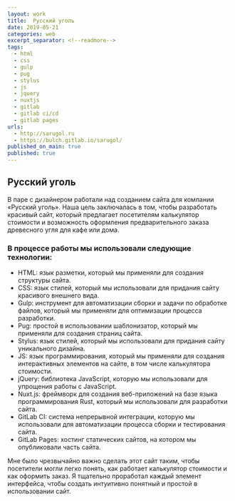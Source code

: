 ```yaml
---
layout: work
title:  Русский уголь
date: 2019-05-21
categories: web
excerpt_separator: <!--readmore-->
tags:
  - html
  - css
  - gulp
  - pug
  - stylus
  - js
  - jquery
  - nuxtjs
  - gitlab
  - gitlab ci/cd
  - gitlab pages
urls:
  - http://sarugol.ru
  - https://bulch.gitlab.io/sarugol/
published_on_main: true
published: true
---
```

## Русский уголь

В паре с дизайнером работали над созданием сайта для компании «Русский уголь». Наша цель заключалась в том, чтобы разработать красивый сайт, который предлагает посетителям калькулятор стоимости и возможность оформления предварительного заказа древесного угля для кафе или дома. 
<!--readmore-->

### В процессе работы мы использовали следующие технологии: 

- HTML: язык разметки, который мы применяли для создания структуры сайта. 
- CSS: язык стилей, который мы использовали для придания сайту красивого внешнего вида. 
- Gulp: инструмент для автоматизации сборки и задачи по обработке файлов, который мы применяли для оптимизации процесса разработки. 
- Pug: простой в использовании шаблонизатор, который мы применяли для создания страниц сайта. 
- Stylus: язык стилей, который мы использовали для придания сайту уникального дизайна. 
- JS: язык программирования, который мы применяли для создания интерактивных элементов на сайте, в том числе калькулятора стоимости. 
- jQuery: библиотека JavaScript, которую мы использовали для упрощения работы с JavaScript. 
- Nuxt.js: фреймворк для создания веб-приложений на базе языка программирования Rust, который мы использовали для разработки сайта. 
- GitLab CI: система непрерывной интеграции, которую мы использовали для автоматизации процесса сборки и тестирования сайта. 
- GitLab Pages: хостинг статических сайтов, на котором мы опубликовали часть сайта. 

Мне было чрезвычайно важно сделать этот сайт таким, чтобы посетители могли легко понять, как работает калькулятор стоимости и как оформить заказ. Я тщательно проработал каждый элемент интерфейса, чтобы создать интуитивно понятный и простой в использовании сайт.